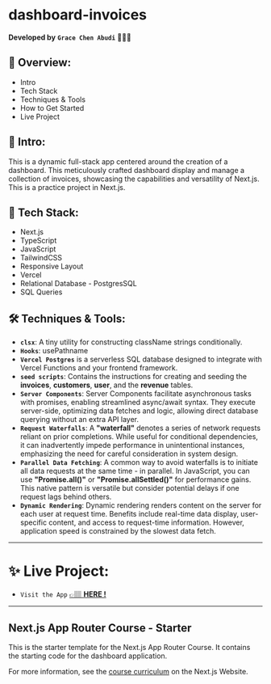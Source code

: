 # dashboard-invoices

**Developed by** **`Grace Chen Abudi`** 👩🏽‍💻

## 📣 Overview:

- Intro
- Tech Stack
- Techniques & Tools
- How to Get Started
- Live Project

## 🔎 Intro:

This is a dynamic full-stack app centered around the creation of a dashboard. This meticulously crafted dashboard display and manage a collection of invoices, showcasing the capabilities and versatility of Next.js. This is a practice project in Next.js.

## 🧰 Tech Stack:

- Next.js
- TypeScript
- JavaScript
- TailwindCSS
- Responsive Layout
- Vercel
- Relational Database - PostgresSQL
- SQL Queries

## 🛠️ Techniques & Tools:

- **`clsx`**: A tiny utility for constructing className strings conditionally.
- **`Hooks`**: usePathname
- **`Vercel Postgres`** is a serverless SQL database designed to integrate with Vercel Functions and your frontend framework.
- **`seed scripts`**: Contains the instructions for creating and seeding the **invoices**, **customers**, **user**, and the **revenue** tables.
- **`Server Components`**: Server Components facilitate asynchronous tasks with promises, enabling streamlined async/await syntax. They execute server-side, optimizing data fetches and logic, allowing direct database querying without an extra API layer.
- **`Request Waterfalls`**: A **"waterfall"** denotes a series of network requests reliant on prior completions. While useful for conditional dependencies, it can inadvertently impede performance in unintentional instances, emphasizing the need for careful consideration in system design.
- **`Parallel Data Fetching`**: A common way to avoid waterfalls is to initiate all data requests at the same time - in parallel. In JavaScript, you can use **"Promise.all()"** or **"Promise.allSettled()"** for performance gains. This native pattern is versatile but consider potential delays if one request lags behind others.
- **`Dynamic Rendering`**: Dynamic rendering renders content on the server for each user at request time. Benefits include real-time data display, user-specific content, and access to request-time information. However, application speed is constrained by the slowest data fetch.

---

# ✨ Live Project:

- `Visit the App` [&#128073;&#127997; **HERE !**](https://dashboard-invoices-zeta.vercel.app/)

---

## Next.js App Router Course - Starter

This is the starter template for the Next.js App Router Course. It contains the starting code for the dashboard application.

For more information, see the [course curriculum](https://nextjs.org/learn) on the Next.js Website.
